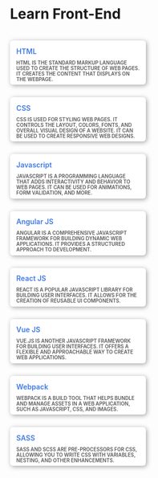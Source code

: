 # Learn Front-End
<style>
    .card {
        width: 260px;
        background: white;
        padding: .4em;
        border-radius: 6px;
        box-shadow: 2px 2px 10px rgba(0, 0, 0, 0.356);
        cursor: pointer;
        transition: .3s;
    }

    .card:hover {
        transform: translateY(-10px);
        box-shadow: 2px 12px 20px rgba(0, 0, 0, 0.226);

    }

    img {
        border-radius: 6px;
    }

    .card-image {
        overflow: hidden;
        width: 100%;
        height: 100%;
        border-radius: 6px 6px 0 0;
    }

    .description {
        text-transform: uppercase;
        font-size: 0.7em;
        font-weight: 600;
        padding: 2px 7px 0;
        color: rgb(88, 87, 87);
    }

    .heading {
        font-weight: 600;
        color: rgb(63, 121, 230);
        padding: 7px;
    }

    .heading:hover {
        cursor: pointer;
    }
    .text-description{
        width: 500px;
        font-size: 5px;
    }
    .course-container {
        position:relative;
        max-width:900px;
        display: flex;
        flex-wrap: wrap;
        justify-content: left;
        align-items: center;
        gap: 25px;
    }
    .course-container .course {
        max-width: 100%;
        height: auto;
        align-self: flex-start; 
    }

</style>
<br>
<div class="course-container">
<div class="course">
    <div class="card">
        <div class="card-image">
                <a target="_blank" href="https://www.youtube.com/watch?v=UB1O30fR-EE">
                <img src="https://i.ytimg.com/vi/UB1O30fR-EE/maxresdefault.jpg"
                    alt="">
                </a>
            </div>
            <div class="heading"> HTML </div>
            <div class="description"> HTML is the standard markup language used to create the structure of web pages. It creates the content that displays on the webpage.</div>
        </div>
</div>

<div class="course">
    <div class="card">
        <div class="card-image">
                <a target="_blank" href="https://www.youtube.com/watch?v=yfoY53QXEnI">
                <img src="https://i.ytimg.com/vi/yfoY53QXEnI/maxresdefault.jpg" alt="">
                </a>
            </div>
            <div class="heading">CSS</div>
            <div class="description">CSS is used for styling web pages. It controls the layout, colors, fonts, and overall visual design of a website. It can be used to create responsive web designs.</div>
        </div>
</div>


<div class="course">
    <div class="card">
        <div class="card-image">
                <a target="_blank" href="https://www.youtube.com/watch?v=hdI2bqOjy3c">
                <img src="https://i.ytimg.com/vi/hdI2bqOjy3c/maxresdefault.jpg" alt="">
                </a>
            </div>
            <div class="heading">Javascript</div>
            <div class="description">JavaScript is a programming language that adds interactivity and behavior to web pages. It can be used for animations, form validation, and more.</div>
        </div>
</div>


<div class="course">
    <div class="card">
        <div class="card-image">
                <a target="_blank" href="https://www.youtube.com/watch?v=_TLhUCjY9iA">
                <img src="https://i.ytimg.com/vi/_TLhUCjY9iA/maxresdefault.jpg" alt="">
                </a>
            </div>
            <div class="heading">Angular JS</div>
            <div class="description">Angular is a comprehensive JavaScript framework for building dynamic web applications. It provides a structured approach to development.</div>
        </div>
</div>


<div class="course">
    <div class="card">
        <div class="card-image">
                <a target="_blank" href="https://www.youtube.com/watch?v=sBws8MSXN7A">
                <img src="https://i.ytimg.com/vi/sBws8MSXN7A/maxresdefault.jpg" alt="">
                </a>
            </div>
            <div class="heading">React JS</div>
            <div class="description">React is a popular JavaScript library for building user interfaces. It allows for the creation of reusable UI components.</div>
        </div>
</div>


<div class="course">
    <div class="card">
        <div class="card-image">
                <a target="_blank" href="https://www.youtube.com/watch?v=4deVCNJq3qc">
                <img src="https://i.ytimg.com/vi/4deVCNJq3qc/maxresdefault.jpg" alt="">
                </a>
            </div>
            <div class="heading">Vue JS</div>
            <div class="description">Vue.js is another JavaScript framework for building user interfaces. It offers a flexible and approachable way to create web applications.</div>
        </div>
</div>

<div class="course">
    <div class="card">
        <div class="card-image">
                <a target="_blank" href="https://www.youtube.com/watch?v=MpGLUVbqoYQ">
                <img src="https://i.ytimg.com/vi/MpGLUVbqoYQ/maxresdefault.jpg" alt="">
                </a>
            </div>
            <div class="heading">Webpack</div>
            <div class="description">Webpack is a build tool that helps bundle and manage assets in a web application, such as JavaScript, CSS, and images.</div>
        </div>
</div>

<div class="course">
    <div class="card">
        <div class="card-image">
                <a target="_blank" href="https://www.youtube.com/watch?v=roywYSEPSvc">
                <img src="https://i.ytimg.com/vi/roywYSEPSvc/maxresdefault.jpg" alt="">
                </a>
            </div>
            <div class="heading">SASS</div>
            <div class="description">Sass and SCSS are pre-processors for CSS, allowing you to write CSS with variables, nesting, and other enhancements.</div>
        </div>
</div>
<!-- 
<div class="course">
    <div class="card">
        <div class="card-image">
                <a target="_blank" href="">
                <img src="" alt="">
                </a>
            </div>
            <div class="heading"></div>
            <div class="description"></div>
        </div>
</div> -->

</div>
